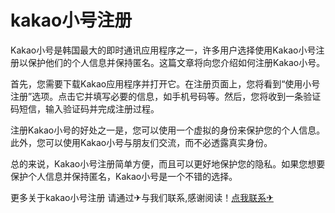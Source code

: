 # kakao小号注册

Kakao小号是韩国最大的即时通讯应用程序之一，许多用户选择使用Kakao小号注册以保护他们的个人信息并保持匿名。这篇文章将向您介绍如何注册Kakao小号。

首先，您需要下载Kakao应用程序并打开它。在注册页面上，您将看到“使用小号注册”选项。点击它并填写必要的信息，如手机号码等。然后，您将收到一条验证码短信，输入验证码并完成注册过程。

注册Kakao小号的好处之一是，您可以使用一个虚拟的身份来保护您的个人信息。此外，您可以使用Kakao小号与朋友们交流，而不必透露真实身份。

总的来说，Kakao小号注册简单方便，而且可以更好地保护您的隐私。如果您想要保护个人信息并保持匿名，Kakao小号是一个不错的选择。

更多关于kakao小号注册 请通过✈与我们联系,感谢阅读！[点我联系✈](https://home.G208.com)